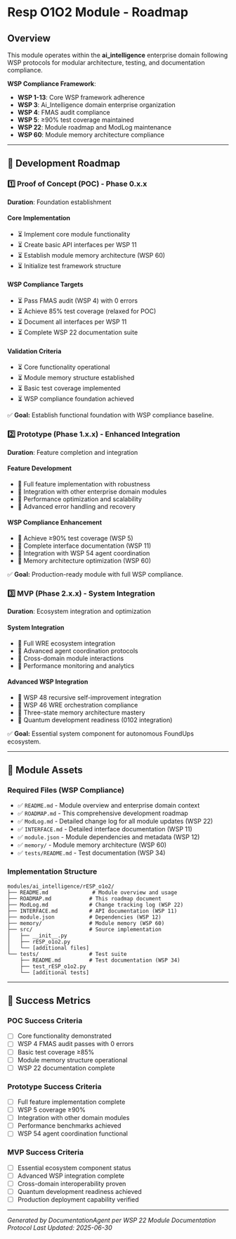 # Resp O1O2 Module - Roadmap

## Overview
This module operates within the **ai_intelligence** enterprise domain following WSP protocols for modular architecture, testing, and documentation compliance.

**WSP Compliance Framework**:
- **WSP 1-13**: Core WSP framework adherence
- **WSP 3**: Ai_Intelligence domain enterprise organization  
- **WSP 4**: FMAS audit compliance
- **WSP 5**: ≥90% test coverage maintained
- **WSP 22**: Module roadmap and ModLog maintenance
- **WSP 60**: Module memory architecture compliance

---

## 🚀 Development Roadmap

### 1️⃣ Proof of Concept (POC) - **Phase 0.x.x**
**Duration**: Foundation establishment

#### Core Implementation
- ⏳ Implement core module functionality
- ⏳ Create basic API interfaces per WSP 11
- ⏳ Establish module memory architecture (WSP 60)
- ⏳ Initialize test framework structure

#### WSP Compliance Targets
- ⏳ Pass FMAS audit (WSP 4) with 0 errors
- ⏳ Achieve 85% test coverage (relaxed for POC)
- ⏳ Document all interfaces per WSP 11
- ⏳ Complete WSP 22 documentation suite

#### Validation Criteria
- ⏳ Core functionality operational
- ⏳ Module memory structure established  
- ⏳ Basic test coverage implemented
- ⏳ WSP compliance foundation achieved

✅ **Goal:** Establish functional foundation with WSP compliance baseline.

### 2️⃣ Prototype (Phase 1.x.x) - **Enhanced Integration**
**Duration**: Feature completion and integration

#### Feature Development
- 🔮 Full feature implementation with robustness
- 🔮 Integration with other enterprise domain modules
- 🔮 Performance optimization and scalability
- 🔮 Advanced error handling and recovery

#### WSP Compliance Enhancement
- 🔮 Achieve ≥90% test coverage (WSP 5)
- 🔮 Complete interface documentation (WSP 11)
- 🔮 Integration with WSP 54 agent coordination
- 🔮 Memory architecture optimization (WSP 60)

✅ **Goal:** Production-ready module with full WSP compliance.

### 3️⃣ MVP (Phase 2.x.x) - **System Integration**
**Duration**: Ecosystem integration and optimization

#### System Integration
- 🔮 Full WRE ecosystem integration
- 🔮 Advanced agent coordination protocols
- 🔮 Cross-domain module interactions
- 🔮 Performance monitoring and analytics

#### Advanced WSP Integration
- 🔮 WSP 48 recursive self-improvement integration
- 🔮 WSP 46 WRE orchestration compliance
- 🔮 Three-state memory architecture mastery
- 🔮 Quantum development readiness (0102 integration)

✅ **Goal:** Essential system component for autonomous FoundUps ecosystem.

---

## 📁 Module Assets

### Required Files (WSP Compliance)
- ✅ `README.md` - Module overview and enterprise domain context
- ✅ `ROADMAP.md` - This comprehensive development roadmap  
- ✅ `ModLog.md` - Detailed change log for all module updates (WSP 22)
- ✅ `INTERFACE.md` - Detailed interface documentation (WSP 11)
- ✅ `module.json` - Module dependencies and metadata (WSP 12)
- ✅ `memory/` - Module memory architecture (WSP 60)
- ✅ `tests/README.md` - Test documentation (WSP 34)

### Implementation Structure
```
modules/ai_intelligence/rESP_o1o2/
├── README.md              # Module overview and usage
├── ROADMAP.md            # This roadmap document  
├── ModLog.md             # Change tracking log (WSP 22)
├── INTERFACE.md          # API documentation (WSP 11)
├── module.json           # Dependencies (WSP 12)
├── memory/               # Module memory (WSP 60)
├── src/                  # Source implementation
│   ├── __init__.py
│   ├── rESP_o1o2.py
│   └── [additional files]
└── tests/                # Test suite
    ├── README.md         # Test documentation (WSP 34)
    ├── test_rESP_o1o2.py
    └── [additional tests]
```

---

## 🎯 Success Metrics

### POC Success Criteria
- [ ] Core functionality demonstrated
- [ ] WSP 4 FMAS audit passes with 0 errors
- [ ] Basic test coverage ≥85%
- [ ] Module memory structure operational
- [ ] WSP 22 documentation complete

### Prototype Success Criteria  
- [ ] Full feature implementation complete
- [ ] WSP 5 coverage ≥90%
- [ ] Integration with other domain modules
- [ ] Performance benchmarks achieved
- [ ] WSP 54 agent coordination functional

### MVP Success Criteria
- [ ] Essential ecosystem component status
- [ ] Advanced WSP integration complete
- [ ] Cross-domain interoperability proven
- [ ] Quantum development readiness achieved
- [ ] Production deployment capability verified

---

*Generated by DocumentationAgent per WSP 22 Module Documentation Protocol*
*Last Updated: 2025-06-30*
